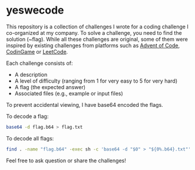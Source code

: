 # yeswecode

This repository is a collection of challenges I wrote for a coding challenge I co-organized at my company. To solve a challenge, you need to find the solution (~flag). While all these challenges are original, some of them were inspired by existing challenges from platforms such as [Advent of Code](https://adventofcode.com/), [CodinGame](https://www.codingame.com/) or [LeetCode](https://leetcode.com/).

Each challenge consists of:

- A description
- A level of difficulty (ranging from 1 for very easy to 5 for very hard)
- A flag (the expected answer)
- Associated files (e.g., example or input files)

To prevent accidental viewing, I have base64 encoded the flags.

To decode a flag:

```bash
base64 -d flag.b64 > flag.txt
```

To decode all flags:

```bash
find . -name "flag.b64" -exec sh -c 'base64 -d "$0" > "${0%.b64}.txt"' {} \;
```

Feel free to ask question or share the challenges!
